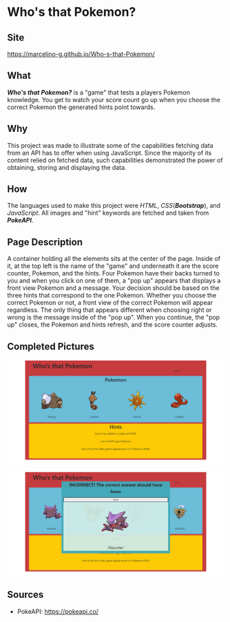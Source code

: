 # Who's that Pokemon?

## Site
 https://marcelino-g.github.io/Who-s-that-Pokemon/
 
## What
 ***Who's that Pokemon?*** is a "game" that tests a players Pokemon knowledge. You get to watch your score count go up when you choose the correct Pokemon the generated hints point towards.
 
## Why
 This project was made to illustrate some of the capabilities fetching data from an API has to offer when using JavaScript. Since the majority of its content relied on fetched data, such capabilities demonstrated the power of obtaining, storing and displaying the data. 
 
## How
 The languages used to make this project were *HTML*, *CSS*(***Bootstrap***), and *JavaScript*. All images and "hint" keywords are fetched and taken from ***PokeAPI***.
 
## Page Description
 A container holding all the elements sits at the center of the page. Inside of it, at the top left is the name of the "game" and underneath it are the score counter, Pokemon, and the hints. Four Pokemon have their backs turned to you and when you click on one of them, a "pop up" appears that displays a front view Pokemon and a message. Your decision should be based on the three hints that correspond to the one Pokemon. Whether you choose the correct Pokemon or not, a front view of the correct Pokemon will appear regardless. The only thing that appears different when choosing right or wrong is the message inside of the "pop up". When you continue, the "pop up" closes, the Pokemon and hints refresh, and the score counter adjusts.
 
## Completed Pictures
 ![completed game picture example 1](./Completed%20pics/finishedPic.png)
 
 ![completed game picture example 2](./Completed%20pics/finishedPic2.png)
 
## Sources
- PokeAPI: https://pokeapi.co/
